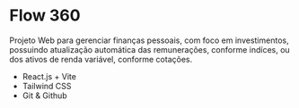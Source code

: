# Flow 360

Projeto Web para gerenciar finanças pessoais, com foco em investimentos, possuindo atualização automática das remunerações, conforme indíces, ou dos ativos de renda variável, conforme cotações.

- React.js + Vite
- Tailwind CSS
- Git & Github
